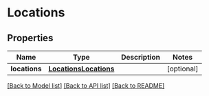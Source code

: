 # Locations

## Properties
Name | Type | Description | Notes
------------ | ------------- | ------------- | -------------
**locations** | [**LocationsLocations**](LocationsLocations.md) |  | [optional] 

[[Back to Model list]](../README.md#documentation-for-models) [[Back to API list]](../README.md#documentation-for-api-endpoints) [[Back to README]](../README.md)



